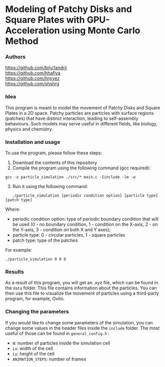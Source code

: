 # Modeling of Patchy Disks and Square Plates with GPU-Acceleration using Monte Carlo Method
### Authors
https://github.com/bilyi1andrii \
        https://github.com/hhafiya \
        https://github.com/linyvez \
        https://github.com/shshrg

### Idea
This program is meant to model the movement of Patchy Disks and Square Plates in a 2D space. Patchy particles are particles with surface regions (patches) that have distinct interaction, leading to self-assembly behaviours. Such models may serve useful in different fields, like biology, physics and chemistry.

### Installation and usage
To use the program, please follow these steps:
1. Download the contents of this repository
2. Compile the program using the following command (gcc required):
  ```
  gcc -o particle_simulation ./src/* main.c -Iinclude -lm -w
  ```
3. Run it using the following command:
```
   ./particle_simulation [periodic condition option] [particle type] [patch type]
   ```
   Where:
   - periodic condition option: type of periodic boundary condition that will be used (0 - no boundary condition, 1 - condition on the X-axis, 2 - on the Y-axis, 3 - condition on both X and Y axes);
   - particle type: 0 - circular particles, 1 - square particles
   - patch type: type of the patches
  
  For example:
  ```
  ./particle_simulation 0 0 0
  ```
### Results
As a result of this program, you will get an .xyz file, which can be found in the ``` data ``` folder. This file contains information about the particles. You can then use this file to visualize the movement of particles using a third-party program, for example, Ovito.
### Changing the parameters
If you would like to change some parameters of the simulation, you can change some values in the header files inside the ```include``` folder. The most useful of those can be found in ```general_config.h``` :
- ```N```: number of particles inside the simulation cell
- ```Lx```: width of the cell
- ```Ly```: height of the cell
- ```ANIMATION_STEPS```: number of frames
